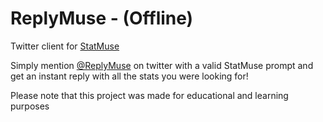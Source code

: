 # ReplyMuse - (Offline)
Twitter client for [StatMuse](https://x.com/statmuse)

Simply mention [@ReplyMuse](https://x.com/ReplyMuse) on twitter with a valid StatMuse prompt and get an instant reply with all the stats you were looking for!

Please note that this project was made for educational and learning purposes

